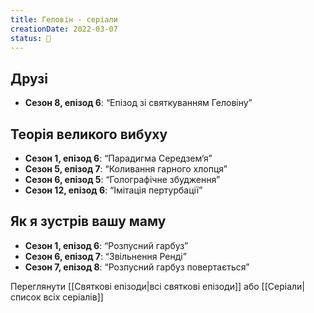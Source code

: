 ```yaml
---
title: Геловін - серіали
creationDate: 2022-03-07
status: 🌱
---
```

## Друзі
- **Сезон 8, епізод 6**: “Епізод зі святкуванням Геловіну”

## Теорія великого вибуху
- **Сезон 1, епізод 6**: “Парадигма Середзем‘я”
- **Сезон 5, епізод 7**: “Коливання гарного хлопця”
- **Сезон 6, епізод 5**: “Голографічне збудження”
- **Сезон 12, епізод 6**: “Імітація пертурбації”

## Як я зустрів вашу маму
- **Сезон 1, епізод 6**: “Розпусний гарбуз”
- **Сезон 6, епізод 7**: “Звільнення Ренді”
- **Сезон 7, епізод 8**: “Розпусний гарбуз повертається”

Переглянути [[Святкові епізоди|всі святкові епізоди]] або [[Серіали|список всіх серіалів]]
